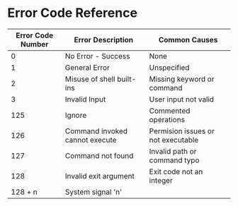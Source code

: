 # Error Code Reference

| Error Code Number | Error Description              | Common Causes                      |
| ----------------- | ------------------------------ | ---------------------------------- |
| 0                 | No Error - Success             | None                               |
| 1                 | General Error                  | Unspecified                        |
| 2                 | Misuse of shell built-ins      | Missing keyword or command         |
| 3                 | Invalid Input                  | User input not valid               |
| 125               | Ignore                         | Commented operations               |
| 126               | Command invoked cannot execute | Permision issues or not executable |
| 127               | Command not found              | Invalid path or command typo       |
| 128               | Invalid exit argument          | Exit code not an integer           |
| 128 + n           | System signal 'n'              | 
